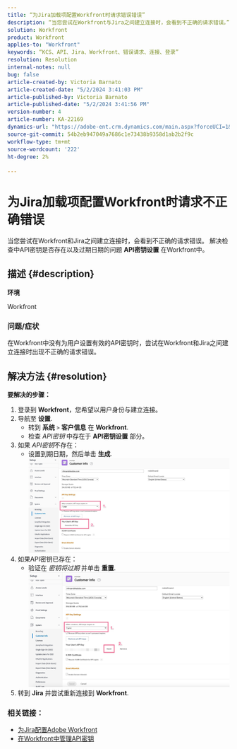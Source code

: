 ```yaml
---
title: “为Jira加载项配置Workfront时请求错误错误”
description: “当您尝试在Workfront与Jira之间建立连接时，会看到不正确的请求错误。”
solution: Workfront
product: Workfront
applies-to: "Workfront"
keywords: “KCS、API、Jira、Workfront、错误请求、连接、登录”
resolution: Resolution
internal-notes: null
bug: false
article-created-by: Victoria Barnato
article-created-date: "5/2/2024 3:41:03 PM"
article-published-by: Victoria Barnato
article-published-date: "5/2/2024 3:41:56 PM"
version-number: 4
article-number: KA-22169
dynamics-url: "https://adobe-ent.crm.dynamics.com/main.aspx?forceUCI=1&pagetype=entityrecord&etn=knowledgearticle&id=47b4635d-9a08-ef11-9f89-6045bd06eea5"
source-git-commit: 54b2eb947049a7686c1e73438b9358d1ab2b2f9c
workflow-type: tm+mt
source-wordcount: '222'
ht-degree: 2%

---
```


# 为Jira加载项配置Workfront时请求不正确错误


当您尝试在Workfront和Jira之间建立连接时，会看到不正确的请求错误。 解决检查中API密钥是否存在以及过期日期的问题 <b>API密钥设置</b> 在Workfront中。

## 描述 {#description}


<b>环境</b>

Workfront

### <b>问题/症状</b>

在Workfront中没有为用户设置有效的API密钥时，尝试在Workfront和Jira之间建立连接时出现不正确的请求错误。


## 解决方法 {#resolution}

<b>要解决的步骤：</b>
1. 登录到 <b>Workfront</b>，您希望以用户身份与建立连接。
2. 导航至 <b>设置</b>.
   - 转到 <b>系统</b> `>`  <b>客户信息</b> 在 <b>Workfront</b>.
   - 检查 *API密钥* 中存在于 <b>API密钥设置</b> 部分。
3. 如果 *API密钥*&#x200B;不存在：
   - 设置到期日期，然后单击 <b>生成</b>.![](assets/8674b399-6903-ee11-8f6e-6045bd006c82.png)
4. 如果API密钥已存在：
   - 验证在 *密钥将过期* 并单击 <b>重置</b>.![](assets/85b20db8-6903-ee11-8f6e-6045bd006c82.png)
5. 转到 <b>Jira</b> 并尝试重新连接到 <b>Workfront</b>.




### <b>相关链接：</b>

- [为Jira配置Adobe Workfront](https://experienceleague.adobe.com/docs/workfront/using/adobe-workfront-integrations/workfront-for-jira/configure-workfront-for-jira.html?lang=en)
- [在Workfront中管理API密钥](https://experienceleague.adobe.com/docs/workfront/using/administration-and-setup/manage-wf/security/manage-api-keys.html?lang=en)

